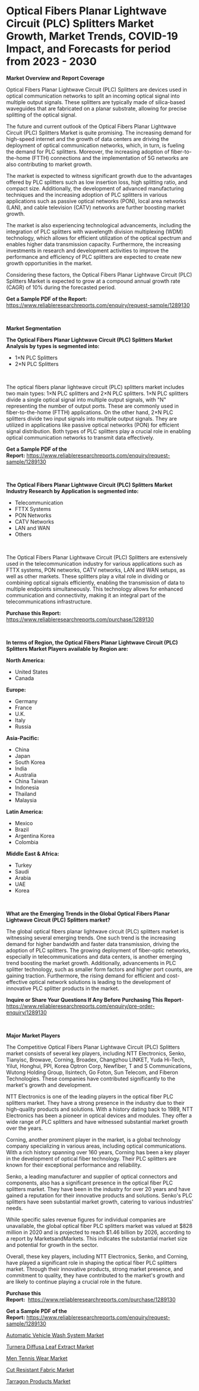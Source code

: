<p><h1>Optical Fibers Planar Lightwave Circuit (PLC) Splitters Market Growth, Market Trends, COVID-19 Impact, and Forecasts for period from 2023 - 2030</h1></p><p><strong>Market Overview and Report Coverage</strong></p>
<p><p>Optical Fibers Planar Lightwave Circuit (PLC) Splitters are devices used in optical communication networks to split an incoming optical signal into multiple output signals. These splitters are typically made of silica-based waveguides that are fabricated on a planar substrate, allowing for precise splitting of the optical signal.</p><p>The future and current outlook of the Optical Fibers Planar Lightwave Circuit (PLC) Splitters Market is quite promising. The increasing demand for high-speed internet and the growth of data centers are driving the deployment of optical communication networks, which, in turn, is fueling the demand for PLC splitters. Moreover, the increasing adoption of fiber-to-the-home (FTTH) connections and the implementation of 5G networks are also contributing to market growth.</p><p>The market is expected to witness significant growth due to the advantages offered by PLC splitters such as low insertion loss, high splitting ratio, and compact size. Additionally, the development of advanced manufacturing techniques and the increasing adoption of PLC splitters in various applications such as passive optical networks (PON), local area networks (LAN), and cable television (CATV) networks are further boosting market growth.</p><p>The market is also experiencing technological advancements, including the integration of PLC splitters with wavelength division multiplexing (WDM) technology, which allows for efficient utilization of the optical spectrum and enables higher data transmission capacity. Furthermore, the increasing investments in research and development activities to improve the performance and efficiency of PLC splitters are expected to create new growth opportunities in the market.</p><p>Considering these factors, the Optical Fibers Planar Lightwave Circuit (PLC) Splitters Market is expected to grow at a compound annual growth rate (CAGR) of 10% during the forecasted period.</p></p>
<p><strong>Get a Sample PDF of the Report:</strong> <a href="https://www.reliableresearchreports.com/enquiry/request-sample/1289130">https://www.reliableresearchreports.com/enquiry/request-sample/1289130</a></p>
<p>&nbsp;</p>
<p><strong>Market Segmentation</strong></p>
<p><strong>The Optical Fibers Planar Lightwave Circuit (PLC) Splitters Market Analysis by types is segmented into:</strong></p>
<p><ul><li>1×N PLC Splitters</li><li>2×N PLC Splitters</li></ul></p>
<p>&nbsp;</p>
<p><p>The optical fibers planar lightwave circuit (PLC) splitters market includes two main types: 1×N PLC splitters and 2×N PLC splitters. 1×N PLC splitters divide a single optical signal into multiple output signals, with "N" representing the number of output ports. These are commonly used in fiber-to-the-home (FTTH) applications. On the other hand, 2×N PLC splitters divide two input signals into multiple output signals. They are utilized in applications like passive optical networks (PON) for efficient signal distribution. Both types of PLC splitters play a crucial role in enabling optical communication networks to transmit data effectively.</p></p>
<p><strong>Get a Sample PDF of the Report:</strong>&nbsp;<a href="https://www.reliableresearchreports.com/enquiry/request-sample/1289130">https://www.reliableresearchreports.com/enquiry/request-sample/1289130</a></p>
<p>&nbsp;</p>
<p><strong>The Optical Fibers Planar Lightwave Circuit (PLC) Splitters Market Industry Research by Application is segmented into:</strong></p>
<p><ul><li>Telecommunication</li><li>FTTX Systems</li><li>PON Networks</li><li>CATV Networks</li><li>LAN and WAN</li><li>Others</li></ul></p>
<p>&nbsp;</p>
<p><p>The Optical Fibers Planar Lightwave Circuit (PLC) Splitters are extensively used in the telecommunication industry for various applications such as FTTX systems, PON networks, CATV networks, LAN and WAN setups, as well as other markets. These splitters play a vital role in dividing or combining optical signals efficiently, enabling the transmission of data to multiple endpoints simultaneously. This technology allows for enhanced communication and connectivity, making it an integral part of the telecommunications infrastructure.</p></p>
<p><strong>Purchase this Report:</strong>&nbsp; <a href="https://www.reliableresearchreports.com/purchase/1289130">https://www.reliableresearchreports.com/purchase/1289130</a></p>
<p>&nbsp;</p>
<p><strong>In terms of Region, the Optical Fibers Planar Lightwave Circuit (PLC) Splitters Market Players available by Region are:</strong></p>
<p>
    <p> <strong> North America: </strong>
        <ul>
            <li>United States</li>
            <li>Canada</li>
        </ul>
        </p> 
    <p> <strong> Europe: </strong>
        <ul>
            <li>Germany</li>
            <li>France</li>
            <li>U.K.</li>
            <li>Italy</li>
            <li>Russia</li>
        </ul>
        </p> 
    <p> <strong> Asia-Pacific: </strong>
        <ul>
            <li>China</li>
            <li>Japan</li>
            <li>South Korea</li>
            <li>India</li>
            <li>Australia</li>
            <li>China Taiwan</li>
            <li>Indonesia</li>
            <li>Thailand</li>
            <li>Malaysia</li>
        </ul>
        </p> 
    <p> <strong> Latin America: </strong>
        <ul>
            <li>Mexico</li>
            <li>Brazil</li>
            <li>Argentina Korea</li>
            <li>Colombia</li>
        </ul>
        </p> 
    <p> <strong> Middle East & Africa: </strong>
        <ul>
            <li>Turkey</li>
            <li>Saudi</li>
            <li>Arabia</li>
            <li>UAE</li>
            <li>Korea</li>
        </ul>
    </p>
    </p>
<p>&nbsp;</p>
<p><strong>What are the Emerging Trends in the Global Optical Fibers Planar Lightwave Circuit (PLC) Splitters market?</strong></p>
<p><p>The global optical fibers planar lightwave circuit (PLC) splitters market is witnessing several emerging trends. One such trend is the increasing demand for higher bandwidth and faster data transmission, driving the adoption of PLC splitters. The growing deployment of fiber-optic networks, especially in telecommunications and data centers, is another emerging trend boosting the market growth. Additionally, advancements in PLC splitter technology, such as smaller form factors and higher port counts, are gaining traction. Furthermore, the rising demand for efficient and cost-effective optical network solutions is leading to the development of innovative PLC splitter products in the market.</p></p>
<p><strong>Inquire or Share Your Questions If Any Before Purchasing This Report</strong>- <a href="https://www.reliableresearchreports.com/enquiry/pre-order-enquiry/1289130">https://www.reliableresearchreports.com/enquiry/pre-order-enquiry/1289130</a></p>
<p>&nbsp;</p>
<p><strong>Major Market Players</strong></p>
<p><p>The Competitive Optical Fibers Planar Lightwave Circuit (PLC) Splitters market consists of several key players, including NTT Electronics, Senko, Tianyisc, Browave, Corning, Broadex, Changzhou LINKET, Yuda Hi-Tech, Yilut, Honghui, PPI, Korea Optron Corp, Newfiber, T and S Communications, Wutong Holding Group, Ilsintech, Go Foton, Sun Telecom, and Fiberon Technologies. These companies have contributed significantly to the market's growth and development.</p><p>NTT Electronics is one of the leading players in the optical fiber PLC splitters market. They have a strong presence in the industry due to their high-quality products and solutions. With a history dating back to 1989, NTT Electronics has been a pioneer in optical devices and modules. They offer a wide range of PLC splitters and have witnessed substantial market growth over the years.</p><p>Corning, another prominent player in the market, is a global technology company specializing in various areas, including optical communications. With a rich history spanning over 160 years, Corning has been a key player in the development of optical fiber technology. Their PLC splitters are known for their exceptional performance and reliability.</p><p>Senko, a leading manufacturer and supplier of optical connectors and components, also has a significant presence in the optical fiber PLC splitters market. They have been in the industry for over 20 years and have gained a reputation for their innovative products and solutions. Senko's PLC splitters have seen substantial market growth, catering to various industries' needs.</p><p>While specific sales revenue figures for individual companies are unavailable, the global optical fiber PLC splitters market was valued at $828 million in 2020 and is projected to reach $1.46 billion by 2026, according to a report by MarketsandMarkets. This indicates the substantial market size and potential for growth in the sector.</p><p>Overall, these key players, including NTT Electronics, Senko, and Corning, have played a significant role in shaping the optical fiber PLC splitters market. Through their innovative products, strong market presence, and commitment to quality, they have contributed to the market's growth and are likely to continue playing a crucial role in the future.</p></p>
<p><strong>Purchase this Report:</strong>&nbsp;&nbsp;<a href="https://www.reliableresearchreports.com/purchase/1289130">https://www.reliableresearchreports.com/purchase/1289130</a></p>
<p></p>
<p><strong>Get a Sample PDF of the Report:</strong>&nbsp;<a href="https://www.reliableresearchreports.com/enquiry/request-sample/1289130">https://www.reliableresearchreports.com/enquiry/request-sample/1289130</a></p>
<p><p><a href="https://github.com/ashepherd82/Market-Research-Report-List-1/blob/main/automatic-vehicle-wash-system-market.md">Automatic Vehicle Wash System Market</a></p><p><a href="https://medium.com/@s40138378/turnera-diffusa-leaf-extract-market-the-key-to-successful-business-strategy-forecast-till-2030-c7be15625922">Turnera Diffusa Leaf Extract Market</a></p><p><a href="https://www.linkedin.com/pulse/men-tennis-wear-market-research-report-provides-thorough-1sfze/">Men Tennis Wear Market</a></p><p><a href="https://medium.com/@santosh99915121/cut-resistant-fabric-market-insights-into-market-cagr-market-trends-and-growth-strategies-30ef141e9ffd">Cut Resistant Fabric Market</a></p><p><a href="https://github.com/castoriffic/Market-Research-Report-List-1/blob/main/tarragon-products-market.md">Tarragon Products Market</a></p></p>